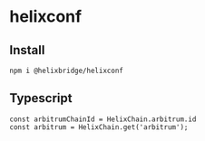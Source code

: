 # helixconf

## Install

```shell
npm i @helixbridge/helixconf
```

## Typescript

```
const arbitrumChainId = HelixChain.arbitrum.id
const arbitrum = HelixChain.get('arbitrum');
```
